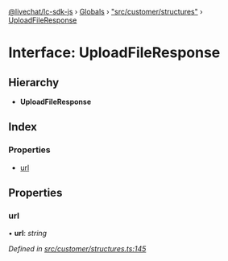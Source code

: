 [@livechat/lc-sdk-js](../README.md) › [Globals](../globals.md) › ["src/customer/structures"](../modules/_src_customer_structures_.md) › [UploadFileResponse](_src_customer_structures_.uploadfileresponse.md)

# Interface: UploadFileResponse

## Hierarchy

* **UploadFileResponse**

## Index

### Properties

* [url](_src_customer_structures_.uploadfileresponse.md#url)

## Properties

###  url

• **url**: *string*

*Defined in [src/customer/structures.ts:145](https://github.com/livechat/lc-sdk-js/blob/9364105/src/customer/structures.ts#L145)*
